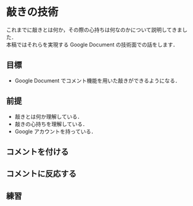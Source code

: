 # 敲きの技術

これまでに敲きとは何か，その際の心持ちは何なのかについて説明してきました．  
本稿ではそれらを実現する Google Document の技術面での話をします．

## 目標

- Google Document でコメント機能を用いた敲きができるようになる．

## 前提

- 敲きとは何か理解している．
- 敲きの心持ちを理解している．
- Google アカウントを持っている．

## コメントを付ける

## コメントに反応する

## 練習
